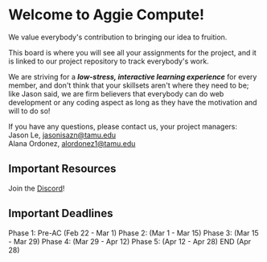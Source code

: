 # Welcome to Aggie Compute!
We value everybody's contribution to bringing our idea to fruition. 

This board is where you will see all your assignments for the project, and it is linked to our project repository to track everybody's work.

We are striving for a **_low-stress, interactive learning experience_** for every member, and don't think that your skillsets aren't where they need to be; like Jason said, we are firm believers that everybody can do web development or any coding aspect as long as they have the motivation and will to do so!

If you have any questions, please contact us, your project managers: </br >
Jason Le, jasonisazn@tamu.edu</br >
Alana Ordonez, alordonez1@tamu.edu 


## Important Resources
Join the [Discord](https://discord.gg/8eDhEfzh)!


## Important Deadlines

Phase 1: Pre-AC       (Feb 22 - Mar 1)
Phase 2:              (Mar 1 - Mar 15)
Phase 3:              (Mar 15 - Mar 29)
Phase 4:              (Mar 29 - Apr 12)
Phase 5:              (Apr 12 - Apr 28)
END                   (Apr 28)
